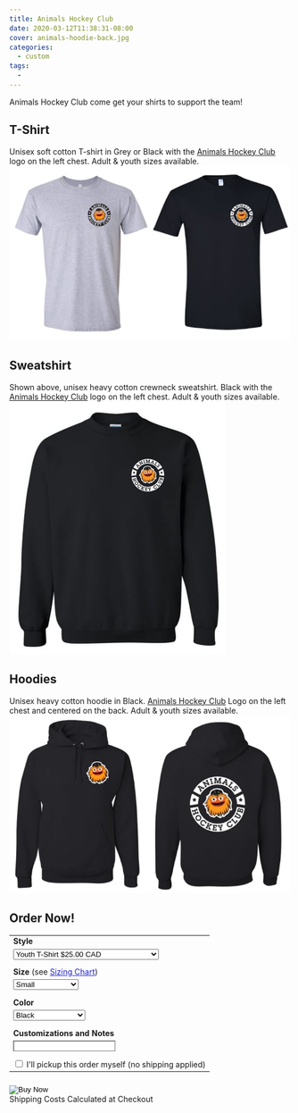 ```yaml
---
title: Animals Hockey Club
date: 2020-03-12T11:38:31-08:00
cover: animals-hoodie-back.jpg
categories:
  - custom
tags:
  -
---
```


Animals Hockey Club come get your shirts to support the team!

<!--more-->


## T-Shirt 
Unisex soft cotton T-shirt in Grey or Black with the [Animals Hockey Club](https://www.instagram.com/animalshockeyclub/) logo on the left chest.  Adult & youth sizes available.
![Animals Hockey Club Tshirt in Grey and Black](animals-tshirt.jfif "Animals Hockey Club Tshirt in Grey and Black")

## Sweatshirt
Shown above, unisex heavy cotton crewneck sweatshirt.  Black with the [Animals Hockey Club](https://www.instagram.com/animalshockeyclub/) logo on the left chest.  Adult & youth sizes available.
![Animals Hockey Club sweatshirt in Black](animals-sweater.jfif "Animals Hockey Club sweatshirt in Black")

## Hoodies
Unisex heavy cotton hoodie in Black.  [Animals Hockey Club](https://www.instagram.com/animalshockeyclub/) Logo on the left chest and centered on the back.  Adult & youth sizes available.
![Animals Hockey Club Hoodie in Black](animals-hoodies.jfif "Animals Hockey Club Hoodie in Black")



<h2 id="order_now"> Order Now!</h2>
<form action="https://www.paypal.com/cgi-bin/webscr" method="post" target="_top">
  <input type="hidden" name="cmd" value="_s-xclick" />
  <input type="hidden" id="hosted_button_id" name="hosted_button_id" value="A2BTZSU4V56LU" />
  <table class="not-prose">
    <tr>
      <td>
        <input type="hidden" name="on0" value="Style"/>
        <strong>Style</strong>
      </td>
    </tr>
    <tr>
      <td>
        <select id="os0" name="os0" class="input input-bordered" style="appearance:auto; -webkit-appearance: auto" onChange="updateItemName()">
          <option value="Youth T-Shirt">
            Youth T-Shirt $25.00 CAD
          </option>
          <option value="Youth Crewneck">
            Youth Crewneck Sweatshirt $40.00 CAD
          </option>
          <option value="outh Hoodie">
            Youth Hoodie $45.00 CAD
          </option>
           <option value="Adult T-Shirt">
            Adult T-Shirt $25.00 CAD
          </option>
          <option value="Adult Crewneck">
            Adult Crewneck Sweatshirt $40.00 CAD
          </option>
          <option value="Adult Hoodie">
            Adult Hoodie $45.00 CAD
          </option>
        </select>
      </td>
    </tr>
    <tr>
      <td style="padding-top:10px">
        <input type="hidden" name="on1" value="Size"/>
        <strong>Size</strong> (see <a target="_blank" style="color:#22c;" href="/sizing-chart/">Sizing Chart</a>)
      </td>
    </tr>
    <tr>
      <td>
        <select id="os1" name="os1" class="input input-bordered" style="appearance:auto; -webkit-appearance: auto" onChange="updateItemName()">
          <option value="XS">
            XS - T-shirt only
          </option>
          <option value="Small" selected>
            Small
          </option>
          <option value="Medium">
            Medium
          </option>
          <option value="Large">
            Large
          </option>
          <option value="XL">
            XL
          </option>
          <option value="2XL">
            2XL
          </option>
          <option value="3XL">
            3XL
          </option>
        </select>
      </td>
    </tr>
    <tr>
      <td style="padding-top:10px">
        <input type="hidden" name="on2" value="Color"/>
        <strong>Color</strong>
      </td>
    </tr>
    <tr>
      <td>
        <select id="os2" name="os2" class="input input-bordered" style="appearance:auto; -webkit-appearance: auto" onChange="updateItemName()">
          <option value="Black" selected>
            Black
          </option>
          <option value="Grey" >
            Grey (T-shirt only)
          </option>
        </select>
      </td>
    </tr>
    <tr>
      <td style="padding-top:10px">
        <input type="hidden" name="on3" value="Customizations and Notes"/>
      <strong>Customizations and Notes</strong>
      </td>
    </tr>
    <tr>
      <td>
        <input type="text" name="os3" style="border-width:1px" maxLength="500" class="input input-bordered"/>
      </td>
    </tr>
    <tr>
      <td style="padding-top:10px">
        <input type="checkbox" name="local-pickup" onClick="toggleLocalPickup()"/> I'll pickup this order myself (no shipping applied)
        <input type="hidden" id="no_shipping" name="no_shipping" value=2 />
      </td>
    </tr>

  </table>
  <input type="hidden" id ="item_name" name="item_name" value="Animals Hockey">
  <input type="hidden" id ="os4" name="os4" value="HAnimals Hockey">
  <input type="hidden" name="currency_code" value="CAD" />
  <input style="margin-top:10px" type="image" src="https://www.paypalobjects.com/en_US/i/btn/btn_buynowCC_LG.gif" border="0" name="submit" title="PayPal - The safer, easier way to pay online!" alt="Buy Now" onClick="updateItemName()"/>
  </form>
  <div>Shipping Costs Calculated at Checkout</div>
  <script>
    let designName = document.getElementById("title");
    let designNameField = document.getElementById("os4");
    designNameField.setAttribute('value',designName.innerText)
    function updateItemName() {
      let design = document.getElementById("title");
      let shirtStyle = document.getElementById("os0");
      let shirtSize = document.getElementById("os1");
      let shirtColor = document.getElementById("os2");
      let itemName = document.getElementById("item_name");
      console.log(
        design.innerText + " " + 
        shirtSize.options[shirtSize.selectedIndex].value + " " + 
        shirtColor.options[shirtColor.selectedIndex].value + " " + 
        shirtStyle.options[shirtStyle.selectedIndex].value
      )
      itemName.setAttribute('value', 
        design.innerText + " " + 
        shirtSize.options[shirtSize.selectedIndex].value + " " + 
        shirtColor.options[shirtColor.selectedIndex].value + " " + 
        shirtStyle.options[shirtStyle.selectedIndex].value
      )
    }
    function toggleLocalPickup() {
      const shippingButtonID="A2BTZSU4V56LU"
      const freeShippingButtonID="NYYVRJTNVXB74"
      let shippingState = document.getElementById("hosted_button_id");
      let shippingPrompt = document.getElementById("no_shipping");
      if (shippingState.value == shippingButtonID) {
        shippingState.setAttribute('value',freeShippingButtonID)
        shippingPrompt.setAttribute('value',1)
      } else {
        shippingState.setAttribute('value',shippingButtonID)
        shippingPrompt.setAttribute('value',2)
      }
      return true
    }
  </script>
